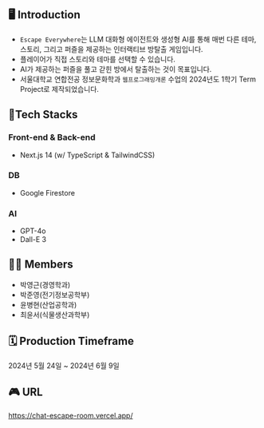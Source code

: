 ## 🖥️ Introduction
- `Escape Everywhere`는 LLM 대화형 에이전트와 생성형 AI를 통해 매번 다른 테마, 스토리, 그리고 퍼즐을 제공하는 인터랙티브 방탈출 게임입니다.
- 플레이어가 직접 스토리와 테마를 선택할 수 있습니다.
- AI가 제공하는 퍼즐을 풀고 갇힌 방에서 탈출하는 것이 목표입니다.
- 서울대학교 연합전공 정보문화학과 `웹프로그래밍개론` 수업의 2024년도 1학기 Term Project로 제작되었습니다.

## 📱Tech Stacks
### Front-end & Back-end
- Next.js 14 (w/ TypeScript & TailwindCSS)
### DB
- Google Firestore
### AI
- GPT-4o
- Dall-E 3

## 👨‍🚀 Members
- 박영근(경영학과)
- 박준영(전기정보공학부)
- 윤병현(산업공학과)
- 최윤서(식물생산과학부)
  
## 🗓️ Production Timeframe
2024년 5월 24일 ~ 2024년 6월 9일

## 🎮 URL
https://chat-escape-room.vercel.app/
